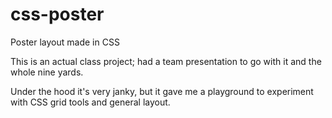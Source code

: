 # css-poster
Poster layout made in CSS

This is an actual class project; had a team presentation to go with it and the whole nine yards.

Under the hood it's very janky, but it gave me a playground to experiment with CSS grid tools and general layout.
